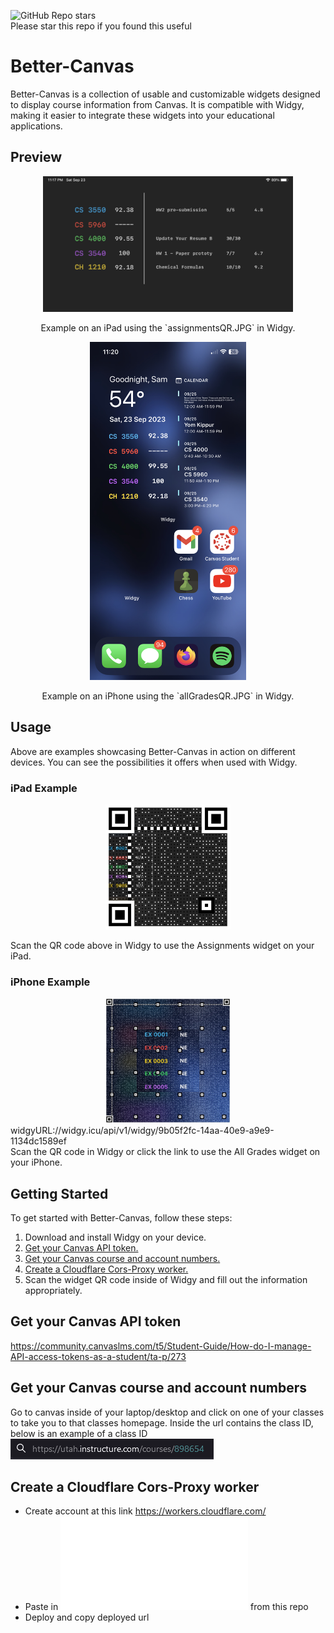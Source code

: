 ![GitHub Repo stars](https://img.shields.io/github/stars/SamBennettDev/better-canvas?style=flat-square)  
Please star this repo if you found this useful
<br/>
# Better-Canvas

Better-Canvas is a collection of usable and customizable widgets designed to display course information from Canvas. It is compatible with Widgy, making it easier to integrate these widgets into your educational applications.


## Preview

<div align="center">
  <img src="/images/betterCanvasIpadExample.jpg" alt="iPad Example" width="400">
</div>

<div align="center">
  <p>Example on an iPad using the `assignmentsQR.JPG` in Widgy.</p>
</div>

<div align="center">
  <img src="/images/betterCanvasExample.jpg" alt="iPhone Example" width="250">
</div>

<div align="center">
  <p>Example on an iPhone using the `allGradesQR.JPG` in Widgy.</p>
</div>

## Usage

Above are examples showcasing Better-Canvas in action on different devices. You can see the possibilities it offers when used with Widgy.

### iPad Example

<div align="center">
  <img src="/images/assignmentsQR.JPG" alt="Assignments QR Code" width="200">
</div>

Scan the QR code above in Widgy to use the Assignments widget on your iPad.

### iPhone Example

<div align="center">
  <img src="/images/allGradesQR.jpg" alt="All Grades QR Code" width="200">
</div>
widgyURL://widgy.icu/api/v1/widgy/9b05f2fc-14aa-40e9-a9e9-1134dc1589ef
<br/>
Scan the QR code in Widgy or click the link to use the All Grades widget on your iPhone.

## Getting Started

To get started with Better-Canvas, follow these steps:

1. Download and install Widgy on your device.
2. [Get your Canvas API token.](#get-your-canvas-api-token)
3. [Get your Canvas course and account numbers.](#get-your-canvas-course-and-account-numbers)
4. [Create a Cloudflare Cors-Proxy worker.](#create-a-cloudflare-cors-proxy-worker)
5. Scan the widget QR code inside of Widgy and fill out the information appropriately.

## Get your Canvas API token
https://community.canvaslms.com/t5/Student-Guide/How-do-I-manage-API-access-tokens-as-a-student/ta-p/273
## Get your Canvas course and account numbers

Go to canvas inside of your laptop/desktop and click on one of your classes to take you to that classes homepage.
Inside the url contains the class ID, below is an example of a class ID
<br/>
![url containing course number](/images/findCourseNumber.png)

## Create a Cloudflare Cors-Proxy worker
- Create account at this link https://workers.cloudflare.com/
- Paste in ![worker.js](/worker.js) from this repo
- Deploy and copy deployed url
